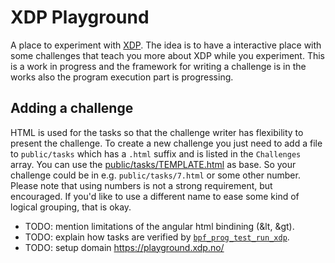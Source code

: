# XDP Playground

A place to experiment with [XDP][0]. The idea is to have a interactive place
with some challenges that teach you more about XDP while you experiment. This
is a work in progress and the framework for writing a challenge is in the works
also the program execution part is progressing.

## Adding a challenge

HTML is used for the tasks so that the challenge writer has flexibility to
present the challenge. To create a new challenge you just need to add a file to
`public/tasks` which has a `.html` suffix and is listed in the `Challenges`
array. You can use the [public/tasks/TEMPLATE.html][t] as base. So your challenge
could be in e.g. `public/tasks/7.html` or some other number.  Please note that
using numbers is not a strong requirement, but encouraged.  If you'd like to
use a different name to ease some kind of logical grouping, that is okay.

- TODO: mention limitations of the angular html bindining (&lt, &gt).
- TODO: explain how tasks are verified by [`bpf_prog_test_run_xdp`][1].
- TODO: setup domain https://playground.xdp.no/

[0]: http://prototype-kernel.readthedocs.io/en/latest/networking/XDP/introduction.html#what-is-xdp
[1]: https://patchwork.ozlabs.org/patch/745468/
[t]: public/tasks/TEMPLATE.html
